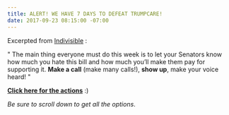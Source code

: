 ```yaml
---
title: ALERT! WE HAVE 7 DAYS TO DEFEAT TRUMPCARE!
date: 2017-09-23 08:15:00 -07:00
---
```


Excerpted from [Indivisible](https://www.indivisible.us/) :

"   The main thing everyone must do this week is to let your Senators know how much you hate this bill and how much you’ll make them pay for supporting it. **Make a call** (make many calls!), **show up**, make your voice heard!   "

[**Click here for the actions**](https://www.trumpcareten.org/) :)

*Be sure to scroll down to get all the options*.
